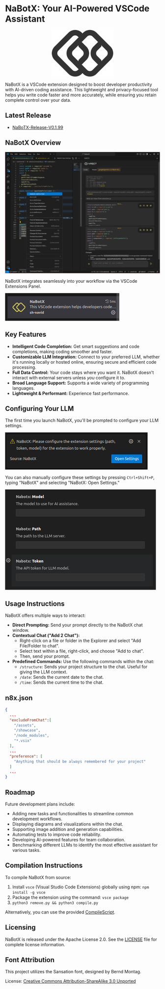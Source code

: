 # NaBotX: Your AI-Powered VSCode Assistant

<p align="center">
  <img src="./assets/logo512.png" alt="NaBotX Logo" width="200">
</p>

NaBotX is a VSCode extension designed to boost developer productivity with AI-driven coding assistance. This lightweight and privacy-focused tool helps you write code faster and more accurately, while ensuring you retain complete control over your data.

## Latest Release
- [NaBoTX-Release-V0.1.99](https://github.com/sh-navid/NabotX/releases/tag/Release-V0.1.99)

## NaBotX Overview
![NaBotX Extension](./showcase/V05.png)

NaBotX integrates seamlessly into your workflow via the VSCode Extensions Panel.

![NaBotX Extension in Extensions Panel](./showcase/C02.png)

## Key Features

*   **Intelligent Code Completion:** Get smart suggestions and code completions, making coding smoother and faster.
*   **Customizable LLM Integration:** Connect to your preferred LLM, whether it's running locally or hosted online, ensuring secure and efficient code processing.
*   **Full Data Control:** Your code stays where you want it. NaBotX doesn't interact with external servers unless *you* configure it to.
*   **Broad Language Support:** Supports a wide variety of programming languages.
*   **Lightweight & Performant:** Experience fast performance.

## Configuring Your LLM

The first time you launch NaBotX, you'll be prompted to configure your LLM settings.

![Configuring LLM Settings](./showcase/C03.png)

You can also manually configure these settings by pressing `Ctrl+Shift+P`, typing "NaBotX" and selecting "NaBotX: Open Settings."

![Accessing NaBotX Settings](./showcase/C01.png)

## Usage Instructions

NaBotX offers multiple ways to interact:

*   **Direct Prompting:** Send your prompt directly to the NaBotX chat window.
*   **Contextual Chat ("Add 2 Chat"):**
    *   Right-click on a file or folder in the Explorer and select "Add File/Folder to chat".
    *   Select text within a file, right-click, and choose "Add to chat".
    *   Then, send your prompt.
*   **Predefined Commands:** Use the following commands within the chat:
    *   `/structure`: Sends your project structure to the chat.  Useful for giving the LLM context.
    *   `/date`: Sends the current date to the chat.
    *   `/time`: Sends the current time to the chat.

## n8x.json
```json
{
  ...
  "excludeFromChat":[
    "/assets",
    "/showcase",
    "/node_modules",
    "*.vsix"
  ],
  ...
  "preference": [
    "Anything that should be always remembered for your project"
  ]
  ...
}
```

## Roadmap

Future development plans include:

*   Adding new tasks and functionalities to streamline common development workflows.
*   Displaying diagrams and visualizations within the chat.
*   Supporting image addition and generation capabilities.
*   Automating tests to improve code reliability.
*   Developing AI-powered features for team collaboration.
*   Benchmarking different LLMs to identify the most effective assistant for various tasks.

## Compilation Instructions

To compile NaBotX from source:

1. Install `vsce` (Visual Studio Code Extensions) globally using npm: `npm install -g vsce`
2. Package the extension using the command: `vsce package`
3. `python3 remove.py && python3 compile.py`

Alternatively, you can use the provided [CompileScript](./compile.py).

## Licensing
NaBotX is released under the Apache License 2.0. See the [LICENSE](./LICENSE) file for complete license information.

## Font Attribution

This project utilizes the Sansation font, designed by Bernd Montag.

License: [Creative Commons Attribution-ShareAlike 3.0 Unported](https://creativecommons.org/licenses/by-sa/3.0/)